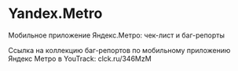 # Yandex.Metro
Мобильное приложение Яндекс.Метро: чек-лист и баг-репорты

Ссылка на коллекцию баг-репортов по мобильному приложению Яндекс Метро в YouTrack: clck.ru/346MzM 

